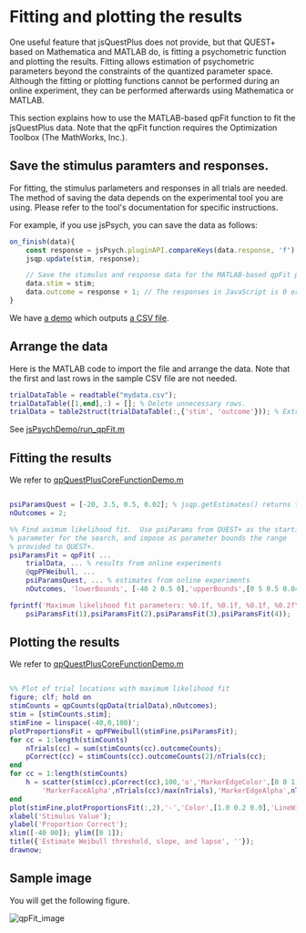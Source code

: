 # Fitting and plotting the results

One useful feature that jsQuestPlus does not provide, but that QUEST+ based on Mathematica and MATLAB do, is fitting a psychometric function and plotting the results. Fitting allows estimation of psychometric parameters beyond the constraints of the quantized parameter space. Although the fitting or plotting functions cannot be performed during an online experiment, they can be performed afterwards using Mathematica or MATLAB. 

This section explains how to use the MATLAB-based qpFit function to fit the jsQuestPlus data. Note that the qpFit function requires the Optimization Toolbox (The MathWorks, Inc.).

## Save the stimulus paramters and responses.

For fitting, the stimulus parlameters and responses in all trials are needed. The method of saving the data depends on the experimental tool you are using. Please refer to the tool's documentation for specific instructions. 

For example, if you use jsPsych, you can save the data as follows:

```javascript
on_finish(data){
    const response = jsPsych.pluginAPI.compareKeys(data.response, 'f') ? 1 : 0;
    jsqp.update(stim, response);

    // Save the stimulus and response data for the MATLAB-based qpFit program.
    data.stim = stim;
    data.outcome = response + 1; // The responses in JavaScript is 0 or 1, but in MATLAB these correspond to 1 or 2.
}
```

We have [a demo](https://github.com/kurokida/jsQuestPlus/blob/main/jsPsychDemo/export_for_qpFit.html) which outputs [a CSV file](https://github.com/kurokida/jsQuestPlus/blob/main/jsPsychDemo/mydata.csv).

## Arrange the data

Here is the MATLAB code to import the file and arrange the data. Note that the first and last rows in the sample CSV file are not needed.

```matlab
trialDataTable = readtable("mydata.csv");
trialDataTable([1,end],:) = []; % Delete unnecessary rows.
trialData = table2struct(trialDataTable(:,{'stim', 'outcome'})); % Extract necessary columns and convert it to structure array.
```

See [jsPsychDemo/run_qpFit.m](https://github.com/kurokida/jsQuestPlus/blob/main/jsPsychDemo/run_qpFit.m)

## Fitting the results

We refer to [qpQuestPlusCoreFunctionDemo.m](https://github.com/BrainardLab/mQUESTPlus/blob/master/demos/qpQuestPlusCoreFunctionDemo.m)

```matlab

psiParamsQuest = [-20, 3.5, 0.5, 0.02]; % jsqp.getEstimates() returns the values at the end of the series of trials.
nOutcomes = 2;

%% Find aximum likelihood fit.  Use psiParams from QUEST+ as the starting
% parameter for the search, and impose as parameter bounds the range
% provided to QUEST+.
psiParamsFit = qpFit( ...
    trialData, ... % results from online experiments
    @qpPFWeibull, ...
    psiParamsQuest, ... % estimates from online experiments
    nOutcomes, 'lowerBounds', [-40 2 0.5 0],'upperBounds',[0 5 0.5 0.04]);

fprintf('Maximum likelihood fit parameters: %0.1f, %0.1f, %0.1f, %0.2f\n', ...
    psiParamsFit(1),psiParamsFit(2),psiParamsFit(3),psiParamsFit(4));

```

## Plotting the results

We refer to [qpQuestPlusCoreFunctionDemo.m](https://github.com/BrainardLab/mQUESTPlus/blob/master/demos/qpQuestPlusCoreFunctionDemo.m)

```matlab

%% Plot of trial locations with maximum likelihood fit
figure; clf; hold on
stimCounts = qpCounts(qpData(trialData),nOutcomes);
stim = [stimCounts.stim];
stimFine = linspace(-40,0,100)';
plotProportionsFit = qpPFWeibull(stimFine,psiParamsFit);
for cc = 1:length(stimCounts)
    nTrials(cc) = sum(stimCounts(cc).outcomeCounts);
    pCorrect(cc) = stimCounts(cc).outcomeCounts(2)/nTrials(cc);
end
for cc = 1:length(stimCounts)
    h = scatter(stim(cc),pCorrect(cc),100,'o','MarkerEdgeColor',[0 0 1],'MarkerFaceColor',[0 0 1],...
        'MarkerFaceAlpha',nTrials(cc)/max(nTrials),'MarkerEdgeAlpha',nTrials(cc)/max(nTrials));
end
plot(stimFine,plotProportionsFit(:,2),'-','Color',[1.0 0.2 0.0],'LineWidth',3);
xlabel('Stimulus Value');
ylabel('Proportion Correct');
xlim([-40 00]); ylim([0 1]);
title({'Estimate Weibull threshold, slope, and lapse', ''});
drawnow;

```

## Sample image

You will get the following figure. 

![qpFit_image](/images/qpFit_image2.jpg)
